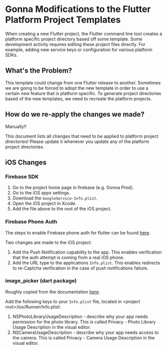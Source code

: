 # Gonna Modifications to the Flutter Platform Project Templates

When creating a new Flutter project, the Flutter command line tool creates a platform specific project directory based off some template.
Some development activity requires editing these project files directly.
For example, adding new service keys or configuration for various platform SDKs.

## What's the Problem?

This template could change from one Flutter release to another.
Sometimes we are going to be forced to adopt the new template in order to use a certain new feature that is
platform specific.
To generate project directories based of the new templates, we need to recreate the platform projects.

## How do we re-apply the changes we made? 

Manually!!

This document lists all changes that need to be applied to platform project directories! Please update it whenever you update any of the platform project directories.

## iOS Changes

### Firebase SDK 

1. Go to the project home page in firebase (e.g. Gonna Prod).
2. Go to the iOS apps settings.
3. Download the `GoogleService-Info.plist`.
4. Open the iOS project in Xcode.
5. Add the file above to the root of the iOS project.

### Firebase Phone Auth

The steps to enable Firebase phone auth for flutter can be found [here][flutter-firebase-auth].

Two changes are made to the iOS project:
1. Add the Push Notification capability to the app. This enables verification that the auth attempt is coming from a real iOS phone. 
2. Add the URL type to the applications `Info.plist`. This enables redirects to re-Captcha verification in the case of push notifications failure.

### image_picker (dart package)

Roughly copied from the documentation [here][image_picker_ios_doc].

Add the following keys to your `Info.plist` file, located in &lt;project root&gt;/ios/Runner/Info.plist:

1. NSPhotoLibraryUsageDescription - describe why your app needs permission for the photo library. This is called Privacy - Photo Library Usage Description in the visual editor.
2. NSCameraUsageDescription - describe why your app needs access to the camera. This is called Privacy - Camera Usage Description in the visual editor.

[flutter-firebase-auth]: https://firebase.flutter.dev/docs/auth/phone#setup
[image_picker_ios_doc]: https://pub.dev/packages/image_picker#ios

